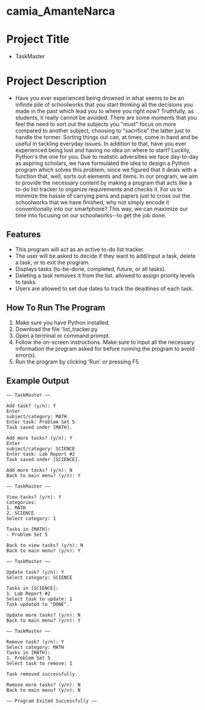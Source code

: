 # camia_AmanteNarca

# Project Title
- TaskMaster

# Project Description
- Have you ever experienced being drowned in what seems to be an infinite pile of schoolworks that you start thinking all the decisions you made in the past which lead you to where you right now? Truthfully, as students, it really cannot be avoided. There are some moments that you feel the need to sort out the subjects you "must" focus on more compared to another subject, choosing to "sacrifice" the latter just to handle the tormer. Sorting things out can, at times, come in hand and be useful in tackling everyday issues. In addition to that, have you ever experienced being lost and having no idea on where to start? Luckily, Python's the one for you. Due to realistic adversities we face day-to-day as aspiring scholars, we have formulated the idea to design a Python program which solves this problem; since we figured that it deals with a function that, well, sorts out elements and items. In our program, we aim to provide the necessary content by making a program that acts like a to-do list tracker to organize requirements and checks it. For us to minimize the hassle of carrying pens and papers just to cross out the schoolworks that we have finished, why not simply encode it conventionally into our smartphone? This way, we can maximize our time into focusing on our schoolworks--to get the job done.

## Features
-   This program will act as an active to-do list tracker.
-   The user will be asked to decide if they want to add/input a task, delete a task, or to exit the program.
-   Displays tasks (to-be-done, completed, future, or all tasks).
-   Deleting a task removes it from the list. allowed to assign priority levels to tasks.
-   Users are allowed to set due dates to track the deadlines of each task.

## How To Run The Program
1.    Make sure you have Python installed.
2.    Download the file 'list_tracker.py
3.    Open a terminal or command prompt.
4.    Follow the on-screen instructions. Make sure to input all the necessary information the program asked for before running the program to avoid error(s).
5.    Run the program by clicking 'Run' or pressing F5

## Example Output
```
—— TaskMaster ——
 
Add task? (y/n): Y
Enter
subject/category: MATH
Enter task: Problem Set 5
Task saved under [MATH].
 
Add more tasks? (y/n): Y
Enter
subject/category: SCIENCE
Enter task: Lab Report #2
Task saved under [SCIENCE].
 
Add more tasks? (y/n): N
Back to main menu? (y/n): Y
 
—— TaskMaster ——
 
View tasks? (y/n): Y
Categories:
1. MATH
2. SCIENCE
Select category: 1
 
Tasks in [MATH]:
- Problem Set 5
 
Back to view tasks? (y/n): N
Back to main menu? (y/n): Y
 
—— TaskMaster ——
 
Update task? (y/n): Y
Select category: SCIENCE
 
Tasks in [SCIENCE]:
1. Lab Report #2
Select task to update: 1
Task updated to "DONE".
 
Update more tasks? (y/n): N
Back to main menu? (y/n): Y
 
—— TaskMaster ——
 
Remove task? (y/n): Y
Select category: MATH
Tasks in [MATH]:
1. Problem Set 5
Select task to remove: 1
 
Task removed successfully.
 
Remove more tasks? (y/n): N
Back to main menu? (y/n): N
 
—— Program Exited Successfully ——
```
